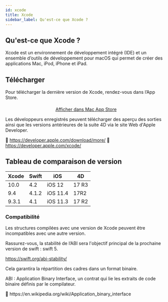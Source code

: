 ```yaml
---
id: xcode
title: Xcode
sidebar_label: Qu'est-ce que Xcode ?
---
```

## Qu'est-ce que Xcode ?

Xcode est un environnement de développement intégré (IDE) et un ensemble d’outils de développement pour macOS qui permet de créer des applications Mac, iPod, iPhone et iPad.

## Télécharger

Pour télécharger la dernière version de Xcode, rendez-vous dans l’App Store.

<div style="text-align: center; margin-top: 20px">
  <p>
    

<a class="button" href="macappstore://itunes.apple.com/app/id497799835?mt=12">Afficher dans Mac App Store </a>

  </p>
</div>

Les développeurs enregistrés peuvent télécharger des aperçu des sorties ainsi que les versions antérieures de la suite 4D via le site Web d'Apple Developer.

🔗 https://developer.apple.com/download/more/ 🔗 https://developer.apple.com/xcode/

## Tableau de comparaison de version

| Xcode | Swift | iOS      | 4D    |
| ----- | ----- | -------- | ----- |
| 10.0  | 4.2   | iOS 12   | 17 R3 |
| 9.4   | 4.1.2 | iOS 11.4 | 17R2  |
| 9.3.1 | 4.1   | iOS 11.3 | 17 R2 |

### Compatibilité

Les structures compilées avec une version de Xcode peuvent être incompatibles avec une autre version.

Rassurez-vous, la stabilité de l’ABI sera l'objectif principal de la prochaine version de swift : swift 5.

https://swift.org/abi-stability/

Cela garantira la répartition des cadres dans un format binaire.

<div class="tips">
  <p>
    ABI : Application Binary Interface, un contrat qui lie les extraits de code binaire définis par le compilateur.
  </p>
  
  <p>
    🔗 https://en.wikipedia.org/wiki/Application_binary_interface
  </p>
</div>